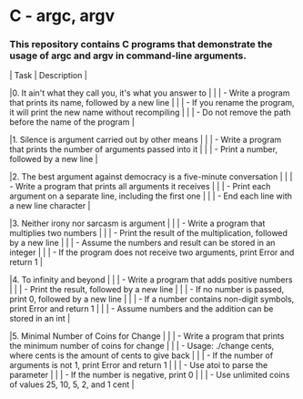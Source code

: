 # C - argc, argv
### This repository contains C programs that demonstrate the usage of argc and argv in command-line arguments.

| Task                                             | Description                                                                 |

|0. It ain't what they call you, it's what you answer to                         |
|                                                  | - Write a program that prints its name, followed by a new line              |
|                                                  | - If you rename the program, it will print the new name without recompiling |
|                                                  | - Do not remove the path before the name of the program                     |

|1. Silence is argument carried out by other means                               |
|                                                  | - Write a program that prints the number of arguments passed into it        |
|                                                  | - Print a number, followed by a new line                                    |

|2. The best argument against democracy is a five-minute conversation           |
|                                                  | - Write a program that prints all arguments it receives                     |
|                                                  | - Print each argument on a separate line, including the first one           |
|                                                  | - End each line with a new line character                                   |

|3. Neither irony nor sarcasm is argument                                       |
|                                                  | - Write a program that multiplies two numbers                               |
|                                                  | - Print the result of the multiplication, followed by a new line            |
|                                                  | - Assume the numbers and result can be stored in an integer                 |
|                                                  | - If the program does not receive two arguments, print Error and return 1   |

|4. To infinity and beyond                                                      |
|                                                  | - Write a program that adds positive numbers                                |
|                                                  | - Print the result, followed by a new line                                  |
|                                                  | - If no number is passed, print 0, followed by a new line                   |
|                                                  | - If a number contains non-digit symbols, print Error and return 1          |
|                                                  | - Assume numbers and the addition can be stored in an int                   |

|5. Minimal Number of Coins for Change                                           |
|                                                  | - Write a program that prints the minimum number of coins for change        |
|                                                  | - Usage: ./change cents, where cents is the amount of cents to give back    |
|                                                  | - If the number of arguments is not 1, print Error and return 1             |
|                                                  | - Use atoi to parse the parameter                                           |
|                                                  | - If the number is negative, print 0                                        |
|                                                  | - Use unlimited coins of values 25, 10, 5, 2, and 1 cent                    |

